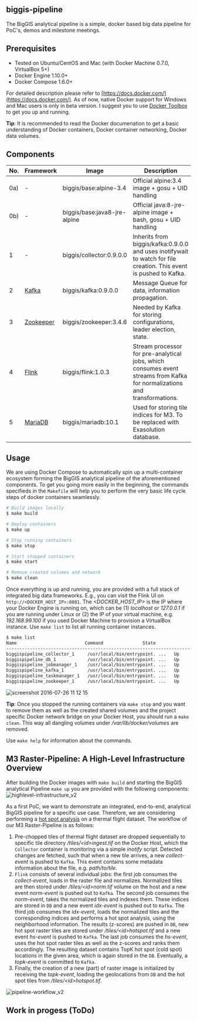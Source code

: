 ## biggis-pipeline
The BigGIS analytical pipeline is a simple, docker based big data pipeline for PoC's, demos and milestone meetings.

## Prerequisites
- Tested on Ubuntu/CentOS and Mac (with Docker Machine 0.7.0, VirtualBox 5+)
- Docker Engine 1.10.0+
- Docker Compose 1.6.0+

For detailed description please refer to [https://docs.docker.com/](https://docs.docker.com/). As of now, native Docker support for Windows and Mac users is only in beta version. I suggest you to use [Docker Toolbox](https://docs.docker.com/toolbox/overview/) to get you up and running.

**Tip**: It is recommended to read the Docker documenation to get a basic understanding of Docker containers, Docker container networking, Docker data volumes.

## Components
| No.   | Framework                                  | Image                        | Description                                                                                                               |
|-------|--------------------------------------------|------------------------------|---------------------------------------------------------------------------------------------------------------------------|
| 0a)   | -                                          | biggis/base:alpine-3.4       | Official alpine:3.4 image + gosu + UID handling                                                                           |
| 0b)   | -                                          | biggis/base:java8-jre-alpine | Official java:8-jre-alpine image + bash, gosu + UID handling                                                              |
| 1     | -                                          | biggis/collector:0.9.0.0     | Inherits from biggis/kafka:0.9.0.0 and uses inotifywait to watch for file creation. This event is pushed to Kafka.        |
| 2     | [Kafka](http://kafka.apache.org/)          | biggis/kafka:0.9.0.0         | Message Queue for data, information propagation.                                                                          |
| 3     | [Zookeeper](https://zookeeper.apache.org/) | biggis/zookeeper:3.4.6       | Needed by Kafka for storing configurations, leader election, state.                                                       |
| 4     | [Flink](https://flink.apache.org/)         | biggis/flink:1.0.3           | Stream processor for pre-analytical jobs, which consumes event streams from Kafka for normalizations and transformations. |
| 5     | [MariaDB](https://mariadb.org/)            | biggis/mariadb:10.1          | Used for storing tile indices for M3. To be replaced with Exasolution database.                                           |

## Usage
We are using Docker Compose to automatically spin up a multi-container ecosystem forming the BigGIS analytical pipeline of the aforementioned components. To get you going more easily in the beginning, the commands specifieds in the ```Makefile``` will help you to perform the very basic life cycle steps of docker containers seamlessly.

```sh
# Build images locally
$ make build

# Deploy containers
$ make up

# Stop running containers
$ make stop

# Start stopped containers
$ make start

# Remove created volumes and network
$ make clean
```

Once everything is up and running, you are provided with a full stack of integrated big data frameworks. E.g., you can visit the Flink UI on ```http://<DOCKER_HOST_IP>:8081```. The _&lt;DOCKER_HOST_IP&gt;_ is the IP where your Docker Engine is running on, which can be (1) _localhost_ or _127.0.0.1_ if you are running under Linux or (2) the IP of your virtual machine, e.g. _192.168.99.100_ if you used Docker Machine to provision a VirtualBox instance. Use ```make list``` to list all running container instances.
```sh
$ make list
Name                          Command               State                       Ports
----------------------------------------------------------------------------------------------------------------------
biggispipeline_collector_1     /usr/local/bin/entrypoint. ...   Up      7203/tcp, 9092/tcp
biggispipeline_db_1            /usr/local/bin/entrypoint. ...   Up      0.0.0.0:3306->3306/tcp
biggispipeline_jobmanager_1    /usr/local/bin/entrypoint. ...   Up      0.0.0.0:6123->6123/tcp, 0.0.0.0:8081->8081/tcp
biggispipeline_kafka_1         /usr/local/bin/entrypoint. ...   Up      7203/tcp, 9092/tcp
biggispipeline_taskmanager_1   /usr/local/bin/entrypoint. ...   Up
biggispipeline_zookeeper_1     /usr/local/bin/entrypoint. ...   Up      2181/tcp, 2888/tcp, 3888/tcp
```
![screenshot 2016-07-26 11 12 15](https://cloud.githubusercontent.com/assets/15153294/17132419/f116c4f4-5321-11e6-8790-43a7ffb50fab.png)

**Tip**: Once you stopped the running containers via ```make stop``` and you want to remove them as well as the created shared volumes and the project specific Docker network bridge on your Docker Host, you should run a ```make clean```. This way all dangling volumes under _/var/lib/docker/volumes_ are removed.

Use ```make help``` for information about the commands.

## M3 Raster-Pipeline: A High-Level Infrastructure Overview
After building the Docker images with ```make build``` and starting the BigGIS analytical Pipeline ```make up``` you are provided with the following components:
![highlevel-infrastructure_v2](https://cloud.githubusercontent.com/assets/15153294/17170469/76eedb28-53ec-11e6-8928-15e21f2b7174.png)


As a first PoC, we want to demonstrate an integrated, end-to-end, analytical BigGIS pipeline for a specific use case. Therefore, we are considering performing a [hot spot analysis](https://pro.arcgis.com/de/pro-app/tool-reference/spatial-statistics/h-how-hot-spot-analysis-getis-ord-gi-spatial-stati.htm) on a thermal flight dataset. The workflow of our M3 Raster-Pipeline is as follows:

1. Pre-chopped tiles of thermal flight dataset are dropped sequentially to specific tile directory _/tiles/&lt;id&gt;ingest.tif_ on the Docker Host, which the ```Collector``` container is monitoring via a simple _inotify_ script. Detected changes are fetched, such that when a new tile arrives, a new _collect-event_ is pushed to ```Kafka```. This event contains some metadata information about the file, e.g. _path/to/tile_.
2. ```Flink``` consists of several individual jobs: the first job consumes the _collect-event_, loads in the raster file and normalizes. Normalized tiles are then stored under _/tiles/&lt;id&gt;norm.tif_ volume on the host and a new event _norm-event_ is pushed out to ```Kafka```. The second job consumes the _norm-event_, takes the normalized tiles and indexes them. These indices are stored in ```DB``` and a new event _idx-event_ is pushed out to ```Kafka```. The third job consumes the _idx-event_, loads the normalized tiles and the corresponding indices and performs a hot spot analysis, using the neighborhood information. The results (z-scores) are pushed in ```DB```, new hot spot raster tiles are stored under _/tiles/&lt;id&gt;hotspot.tif_ and a new event _hs-event_ is pushed to ```Kafka```. The last job consumes the _hs-event_, uses the hot spot raster tiles as well as the z-scores and ranks them accordingly. The resulting dataset contains TopK hot spot (cold spot) locations in the given area, which is again stored in the ```DB```. Eventually, a _topk-event_ is committed to ```Kafka```.
3. Finally, the creation of a new (part) of raster image is initialized by receiving the _topk-event_, loading the geolocations from ```DB``` and the hot spot tiles from _/tiles/&lt;id&gt;hotspot.tif_.

![pipeline-workflow_v2](https://cloud.githubusercontent.com/assets/15153294/17165227/33b0b72c-53cf-11e6-8186-8cfa3582de60.png)

## Work in progess (ToDo)
